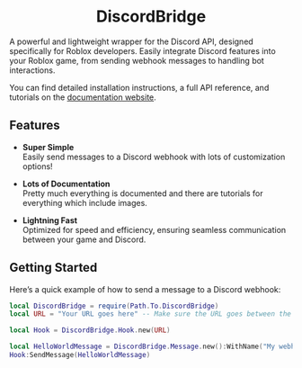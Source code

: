 <div align="center">
	<h1>DiscordBridge</h1>
</div>

A powerful and lightweight wrapper for the Discord API, designed specifically for Roblox developers. Easily integrate Discord features into your Roblox game, from sending webhook messages to handling bot interactions.

You can find detailed installation instructions, a full API reference, and tutorials on the [documentation website](#).


## Features
- **Super Simple**  
  Easily send messages to a Discord webhook with lots of customization options!
  
- **Lots of Documentation**  
  Pretty much everything is documented and there are tutorials for everything which include images.

- **Lightning Fast**  
  Optimized for speed and efficiency, ensuring seamless communication between your game and Discord.

## Getting Started
Here’s a quick example of how to send a message to a Discord webhook:

```lua
local DiscordBridge = require(Path.To.DiscordBridge)
local URL = "Your URL goes here" -- Make sure the URL goes between the speach marks

local Hook = DiscordBridge.Hook.new(URL)

local HelloWorldMessage = DiscordBridge.Message.new():WithName("My webhook"):WithMessage("Hello World")
Hook:SendMessage(HelloWorldMessage)
```